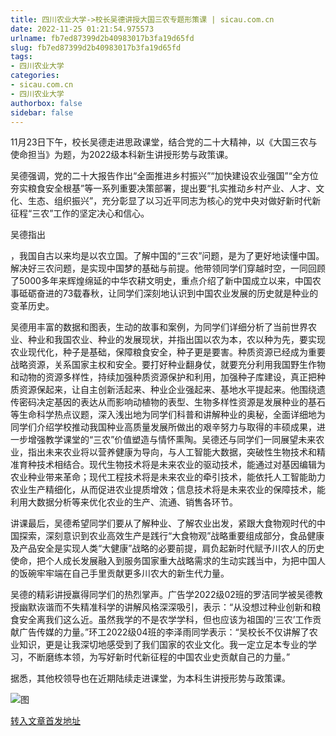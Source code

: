 ```yaml
---
title: 四川农业大学->校长吴德讲授大国三农专题形策课 | sicau.com.cn
date: 2022-11-25 01:21:54.975573
urlname: fb7ed87399d2b40983017b3fa19d65fd
slug: fb7ed87399d2b40983017b3fa19d65fd
tags: 
- 四川农业大学
categories:
- sicau.com.cn
- 四川农业大学
authorbox: false
sidebar: false
---
```

11月23日下午，校长吴德走进思政课堂，结合党的二十大精神，以《大国三农与使命担当》为题，为2022级本科新生讲授形势与政策课。

吴德强调，党的二十大报告作出“全面推进乡村振兴”“加快建设农业强国”“全方位夯实粮食安全根基”等一系列重要决策部署，提出要“扎实推动乡村产业、人才、文化、生态、组织振兴”，充分彰显了以习近平同志为核心的党中央对做好新时代新征程“三农”工作的坚定决心和信心。

吴德指出
<!--more-->
，我国自古以来均是以农立国。了解中国的“三农”问题，是为了更好地读懂中国。解决好三农问题，是实现中国梦的基础与前提。他带领同学们穿越时空，一同回顾了5000多年来辉煌绵延的中华农耕文明史，重点介绍了新中国成立以来，中国农事砥砺奋进的73载春秋，让同学们深刻地认识到中国农业发展的历史就是种业的变革历史。

吴德用丰富的数据和图表，生动的故事和案例，为同学们详细分析了当前世界农业、种业和我国农业、种业的发展现状，并指出国以农为本，农以种为先，要实现农业现代化，种子是基础，保障粮食安全，种子更是要害。种质资源已经成为重要战略资源，关系国家主权和安全。要打好种业翻身仗，就要充分利用我国野生作物和动物的资源多样性，持续加强种质资源保护和利用，加强种子库建设，真正把种质资源保起来，让自主创新活起来、种业企业强起来、基地水平提起来。他围绕遗传密码决定基因的表达从而影响动植物的表型、生物多样性资源是发展种业的基石等生命科学热点议题，深入浅出地为同学们科普和讲解种业的奥秘，全面详细地为同学们介绍学校推动我国种业高质量发展所做出的艰辛努力与取得的丰硕成果，进一步增强教学课堂的“三农”价值塑造与情怀熏陶。吴德还与同学们一同展望未来农业，指出未来农业将以营养健康为导向，与人工智能大数据，突破性生物技术和精准育种技术相结合。现代生物技术将是未来农业的驱动技术，能通过对基因编辑为农业种业带来革命；现代工程技术将是未来农业的牵引技术，能依托人工智能助力农业生产精细化，从而促进农业提质增效；信息技术将是未来农业的保障技术，能利用大数据分析等来优化农业的生产、流通、销售各环节。

讲课最后，吴德希望同学们要从了解种业、了解农业出发，紧跟大食物观时代的中国探索，深刻意识到农业高效生产是践行“大食物观”战略重要组成部分，食品健康及产品安全是实现人类“大健康”战略的必要前提，肩负起新时代赋予川农人的历史使命，把个人成长发展融入到服务国家重大战略需求的生动实践当中，为把中国人的饭碗牢牢端在自己手里贡献更多川农大的新生代力量。

吴德的精彩讲授赢得同学们的热烈掌声。广告学2022级02班的罗洁同学被吴德教授幽默诙谐而不失精准科学的讲解风格深深吸引，表示：“从没想过种业创新和粮食安全离我们这么近。虽然我学的不是农学学科，但也应该为祖国的‘三农’工作贡献广告传媒的力量。”环工2022级04班的李泽雨同学表示：“吴校长不仅讲解了农业知识，更是让我深切地感受到了我们国家的农业文化。我一定立足本专业的学习，不断磨练本领，为写好新时代新征程的中国农业史贡献自己的力量。”

据悉，其他校领导也在近期陆续走进课堂，为本科生讲授形势与政策课。

![图](https://news.sicau.edu.cn/__local/1/9E/57/C54849C3C569E2B037B640D01D9_FD4BD457_3FC14.jpg)

[转入文章首发地址](https://news.sicau.edu.cn/info/1135/70339.htm)